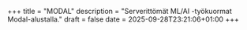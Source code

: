+++
title = "MODAL"
description = "Serverittömät ML/AI -työkuormat Modal-alustalla."
draft = false
date = 2025-09-28T23:21:06+01:00
+++